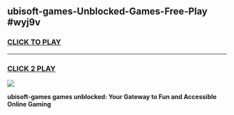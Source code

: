 
## ubisoft-games-Unblocked-Games-Free-Play #wyj9v
<h3>
<a href="https://us.freeplayer.one?title=ubisoft-games&ref=9M">CLICK TO PLAY</a></h3>
<hr>

<h3>
<a href="https://us.freeplayer.one?title=ubisoft-games&ref=9M">CLICK 2 PLAY</a>
  
</h3>

<a href="https://us.freeplayer.one?title=ubisoft-games&ref=9M"><img src="https://clearcache.store/games.png"></a>


**ubisoft-games games unblocked: Your Gateway to Fun and Accessible Online Gaming**

